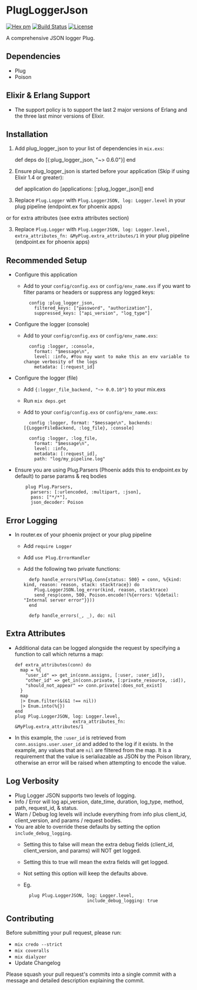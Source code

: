 # PlugLoggerJson
[![Hex pm](http://img.shields.io/hexpm/v/plug_logger_json.svg?style=flat)](https://hex.pm/packages/plug_logger_json)
[![Build Status](https://travis-ci.org/bleacherreport/plug_logger_json.svg?branch=master)](https://travis-ci.org/bleacherreport/plug_logger_json)
[![License](https://img.shields.io/badge/license-Apache%202-blue.svg)](https://github.com/bleacherreport/plug_logger_json/blob/master/LICENSE)

A comprehensive JSON logger Plug.

## Dependencies
  * Plug
  * Poison

## Elixir & Erlang Support
  * The support policy is to support the last 2 major versions of Erlang and the three last minor versions of Elixir.

## Installation
  1. Add plug_logger_json to your list of dependencies in `mix.exs`:

        def deps do
          [{:plug_logger_json, "~> 0.6.0"}]
        end

  2. Ensure plug_logger_json is started before your application (Skip if using Elixir 1.4 or greater):

        def application do
          [applications: [:plug_logger_json]]
        end

  3. Replace `Plug.Logger` with `Plug.LoggerJSON, log: Logger.level` in your plug pipeline (endpoint.ex for phoenix apps)

  or for extra attributes (see extra attributes section)

  3. Replace `Plug.Logger` with `Plug.LoggerJSON, log: Logger.level, extra_attributes_fn: &MyPlug.extra_attributes/1` in your plug pipeline (endpoint.ex for phoenix apps)

## Recommended Setup
  * Configure this application
    * Add to your `config/config.exs` or `config/env_name.exs` if you want to filter params or headers or suppress any logged keys:

            config :plug_logger_json,
              filtered_keys: ["password", "authorization"],
              suppressed_keys: ["api_version", "log_type"]

  * Configure the logger (console)
    * Add to your `config/config.exs` or `config/env_name.exs`:

            config :logger, :console,
              format: "$message\n",
              level: :info, #You may want to make this an env variable to change verbosity of the logs
              metadata: [:request_id]

  * Configure the logger (file)
    * Add `{:logger_file_backend, "~> 0.0.10"}` to your mix.exs
    * Run `mix deps.get`
    * Add to your `config/config.exs` or `config/env_name.exs`:

            config :logger, format: "$message\n", backends: [{LoggerFileBackend, :log_file}, :console]

            config :logger, :log_file,
              format: "$message\n",
              level: :info,
              metadata: [:request_id],
              path: "log/my_pipeline.log"

  * Ensure you are using Plug.Parsers (Phoenix adds this to endpoint.ex by default) to parse params & req bodies

            plug Plug.Parsers,
              parsers: [:urlencoded, :multipart, :json],
              pass: ["*/*"],
              json_decoder: Poison

## Error Logging
  * In router.ex of your phoenix project or your plug pipeline
    * Add `require Logger`
    * Add `use Plug.ErrorHandler`
    * Add the following two private functions:

            defp handle_errors(%Plug.Conn{status: 500} = conn, %{kind: kind, reason: reason, stack: stacktrace}) do
              Plug.LoggerJSON.log_error(kind, reason, stacktrace)
              send_resp(conn, 500, Poison.encode!(%{errors: %{detail: "Internal server error"}}))
            end

            defp handle_errors(_, _), do: nil

## Extra Attributes
  * Additional data can be logged alongside the request by specifying a function
  to call which returns a map:

        def extra_attributes(conn) do
          map = %{
            "user_id" => get_in(conn.assigns, [:user, :user_id]),
            "other_id" => get_in(conn.private, [:private_resource, :id]),
            "should_not_appear" => conn.private[:does_not_exist]
          }
          map
          |> Enum.filter(&(&1 !== nil))
          |> Enum.into(%{})
        end
        plug Plug.LoggerJSON, log: Logger.level,
                              extra_attributes_fn: &MyPlug.extra_attributes/1

  * In this example, the `:user_id` is retrieved from `conn.assigns.user.user_id`
  and added to the log if it exists. In the example, any values that are `nil`
  are filtered from the map. It is a requirement that the value is
  serialiazable as JSON by the Poison library, otherwise an error will be raised
  when attempting to encode the value.

## Log Verbosity
  * Plug Logger JSON supports two levels of logging.
  * Info / Error will log api_version, date_time, duration, log_type, method, path, request_id, & status.
  * Warn / Debug log levels will include everything from info plus client_id, client_version, and params / request bodies.
  * You are able to override these defaults by setting the option `include_debug_logging`.
    * Setting this to false will mean the extra debug fields (client_id, client_version, and params) will NOT get logged.
    * Setting this to true will mean the extra fields will get logged.
    * Not setting this option will keep the defaults above.
    * Eg.

            plug Plug.LoggerJSON, log: Logger.level,
                                  include_debug_logging: true

## Contributing
Before submitting your pull request, please run:
  * `mix credo --strict`
  * `mix coveralls`
  * `mix dialyzer`
  *  Update Changelog

Please squash your pull request's commits into a single commit with a message and
detailed description explaining the commit.
